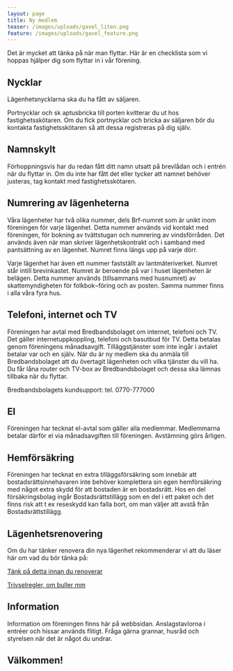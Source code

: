 ```yaml
---
layout: page
title: Ny medlem
teaser: /images/uploads/gavel_liten.png
feature: /images/uploads/gavel_feature.png
---
```

Det är mycket att tänka på när man flyttar. Här är en checklista som vi hoppas hjälper dig som flyttar in i vår förening. 

## Nycklar

Lägenhetsnycklarna ska du ha fått av säljaren.

Portnycklar och sk aptusbricka till porten kvitterar du ut hos fastighetsskötaren. Om du fick portnycklar och bricka av säljaren bör du kontakta fastighetsskötaren så att dessa registreras på dig själv.

## Namnskylt

Förhoppningsvis har du redan fått ditt namn utsatt på brevlådan och i entrén när du flyttar in. Om du inte har fått det eller tycker att namnet behöver justeras, tag kontakt med fastighetsskötaren.

## Numrering av lägenheterna

Våra lägenheter har två olika nummer, dels Brf-numret som är unikt inom föreningen för varje lägenhet. Detta nummer används vid kontakt med föreningen, för bokning av tvättstugan och numrering av vindsförråden. Det används även när man skriver lägenhetskontrakt och i samband med pantsättning av en lägenhet. Numret finns längs upp på varje dörr.

Varje lägenhet har även ett nummer fastställt av lantmäteriverket. Numret står intill brevinkastet. Numret är beroende på var i huset lägenheten är belägen. Detta nummer används (tillsammans med husnumret) av skattemyndigheten för folkbok¬föring och av posten. Samma nummer finns i alla våra fyra hus. 

## Telefoni, internet och TV

Föreningen har avtal med Bredbandsbolaget om internet, telefoni och TV.  Det gäller internetuppkoppling, telefoni och basutbud för TV. Detta betalas genom föreningens månadsavgift. Tilläggstjänster som inte ingår i avtalet betalar var och en själv. När du är ny medlem ska du anmäla till Bredbandsbolaget att du övertagit lägenheten och vilka tjänster du vill ha. Du får låna router och TV-box av Bredbandsbolaget och dessa ska lämnas tillbaka när du flyttar.

Bredbandsbolagets kundsupport: tel. 0770-777000

## El

Föreningen har tecknat el-avtal som gäller alla medlemmar. Medlemmarna betalar därför el via månadsavgiften till föreningen. Avstämning görs årligen.

## Hemförsäkring

Föreningen har tecknat en extra tilläggsförsäkring som innebär att bostadsrättsinnehavaren inte behöver komplettera sin egen hemförsäkring med något extra skydd för att bostaden är en bostadsrätt. Hos en del försäkringsbolag ingår Bostadsrättstillägg som en del i ett paket och det finns risk att t ex reseskydd kan falla bort, om man väljer att avstå från Bostadsrättstillägg. 

## Lägenhetsrenovering

Om du har tänker renovera din nya lägenhet rekommenderar vi att du läser här om vad du bör tänka på:

[Tänk på detta innan du renoverar](https://www.drlindh.se/for_medlemmar/ska-du-renovera)

[Trivselregler, om buller mm](https://www.drlindh.se/for_medlemmar/trivselregler)

## Information

Information om föreningen finns här på webbsidan. Anslagstavlorna i entréer och hissar används flitigt. Fråga gärna grannar, husråd och styrelsen när det är något du undrar. 

## Välkommen!
